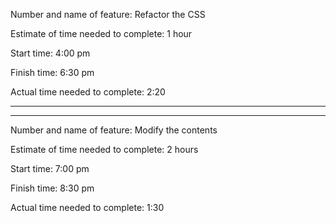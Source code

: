 Number and name of feature: Refactor the CSS

Estimate of time needed to complete: 1 hour

Start time: 4:00 pm

Finish time: 6:30 pm

Actual time needed to complete: 2:20
********************************************************************
********************************************************************

Number and name of feature: Modify the contents

Estimate of time needed to complete: 2 hours 

Start time: 7:00 pm

Finish time: 8:30 pm

Actual time needed to complete: 1:30